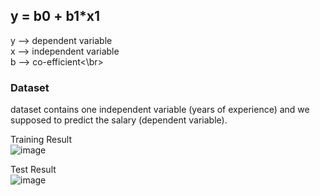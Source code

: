 ## y = b0 + b1*x1

y --> dependent variable </br>
x --> independent variable </br>
b --> co-efficient<\br>
</br>

### Dataset
dataset contains one independent variable (years of experience) and we supposed to predict the salary (dependent variable).
</br>



Training Result</br>
![image](https://user-images.githubusercontent.com/70283754/129471746-9af1f0c0-648c-4223-bed9-31826669ccc0.png)
</br>



Test Result</br>
![image](https://user-images.githubusercontent.com/70283754/129471765-4a21ba7d-5ab4-4a00-afc3-390ae85b23a8.png)

